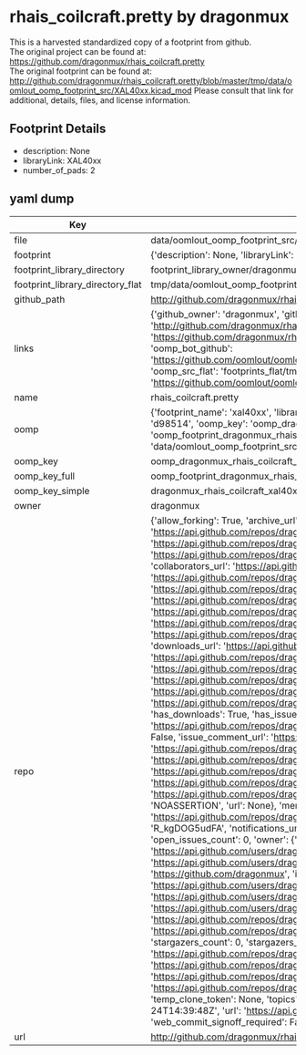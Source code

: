 # rhais_coilcraft.pretty by dragonmux  
This is a harvested standardized copy of a footprint from github.  
The original project can be found at:  
https://github.com/dragonmux/rhais_coilcraft.pretty  
The original footprint can be found at:
http://github.com/dragonmux/rhais_coilcraft.pretty/blob/master/tmp/data/oomlout_oomp_footprint_src/XAL40xx.kicad_mod
Please consult that link for additional, details, files, and license information.  
## Footprint Details
* description: None  
* libraryLink: XAL40xx  
* number_of_pads: 2  
## yaml dump  
| Key | Value |  
| --- | --- |  
| file | data/oomlout_oomp_footprint_src/rhais_coilcraft.pretty/XAL40xx.kicad_mod |  
| footprint | {'description': None, 'libraryLink': 'XAL40xx', 'number_of_pads': 2} |  
| footprint_library_directory | footprint_library_owner/dragonmux_rhais_coilcraft.pretty |  
| footprint_library_directory_flat | tmp/data/oomlout_oomp_footprint_src/footprints_flat/dragonmux_rhais_coilcraft_xal40xx/working |  
| github_path | http://github.com/dragonmux/rhais_coilcraft.pretty/blob/master/tmp/data/oomlout_oomp_footprint_src/XAL40xx.kicad_mod |  
| links | {'github_owner': 'dragonmux', 'github_repo_name': 'rhais_coilcraft.pretty', 'github_src': 'http://github.com/dragonmux/rhais_coilcraft.pretty/blob/master/tmp/data/oomlout_oomp_footprint_src/XAL40xx.kicad_mod', 'github_src_repo': 'https://github.com/dragonmux/rhais_coilcraft.pretty', 'oomp_bot': 'tmp/data/oomlout_oomp_footprint_src/footprints/dragonmux_rhais_coilcraft_xal40xx/working', 'oomp_bot_github': 'https://github.com/oomlout/oomlout_oomp_footprint_bot/tree/main/tmp/data/oomlout_oomp_footprint_src/footprints/dragonmux_rhais_coilcraft_xal40xx/working', 'oomp_src_flat': 'footprints_flat/tmp/data/oomlout_oomp_footprint_src/footprints_flat/dragonmux_rhais_coilcraft_xal40xx/working', 'oomp_src_flat_github': 'https://github.com/oomlout/oomlout_oomp_footprint_src/tree/main/tmp/data/oomlout_oomp_footprint_src/footprints_flat/dragonmux_rhais_coilcraft_xal40xx/working'} |  
| name | rhais_coilcraft.pretty |  
| oomp | {'footprint_name': 'xal40xx', 'library_name': 'rhais_coilcraft', 'md5': 'd98514830c80ce9d4a3a9096043452ee', 'md5_10': 'd98514830c', 'md5_5': 'd9851', 'md5_6': 'd98514', 'oomp_key': 'oomp_dragonmux_rhais_coilcraft_xal40xx', 'oomp_key_extra': 'oomp_footprint_dragonmux_rhais_coilcraft_xal40xx', 'oomp_key_full': 'oomp_footprint_dragonmux_rhais_coilcraft_xal40xx_d98514', 'oomp_key_simple': 'dragonmux_rhais_coilcraft_xal40xx', 'original_filename': 'data/oomlout_oomp_footprint_src/rhais_coilcraft.pretty/XAL40xx.kicad_mod', 'owner_name': 'dragonmux'} |  
| oomp_key | oomp_dragonmux_rhais_coilcraft_xal40xx |  
| oomp_key_full | oomp_footprint_dragonmux_rhais_coilcraft_xal40xx |  
| oomp_key_simple | dragonmux_rhais_coilcraft_xal40xx |  
| owner | dragonmux |  
| repo | {'allow_forking': True, 'archive_url': 'https://api.github.com/repos/dragonmux/rhais_coilcraft.pretty/{archive_format}{/ref}', 'archived': False, 'assignees_url': 'https://api.github.com/repos/dragonmux/rhais_coilcraft.pretty/assignees{/user}', 'blobs_url': 'https://api.github.com/repos/dragonmux/rhais_coilcraft.pretty/git/blobs{/sha}', 'branches_url': 'https://api.github.com/repos/dragonmux/rhais_coilcraft.pretty/branches{/branch}', 'clone_url': 'https://github.com/dragonmux/rhais_coilcraft.pretty.git', 'collaborators_url': 'https://api.github.com/repos/dragonmux/rhais_coilcraft.pretty/collaborators{/collaborator}', 'comments_url': 'https://api.github.com/repos/dragonmux/rhais_coilcraft.pretty/comments{/number}', 'commits_url': 'https://api.github.com/repos/dragonmux/rhais_coilcraft.pretty/commits{/sha}', 'compare_url': 'https://api.github.com/repos/dragonmux/rhais_coilcraft.pretty/compare/{base}...{head}', 'contents_url': 'https://api.github.com/repos/dragonmux/rhais_coilcraft.pretty/contents/{+path}', 'contributors_url': 'https://api.github.com/repos/dragonmux/rhais_coilcraft.pretty/contributors', 'created_at': '2022-02-24T14:39:48Z', 'default_branch': 'main', 'deployments_url': 'https://api.github.com/repos/dragonmux/rhais_coilcraft.pretty/deployments', 'description': "DX-MON's Coilcraft footprints KiCad library", 'disabled': False, 'downloads_url': 'https://api.github.com/repos/dragonmux/rhais_coilcraft.pretty/downloads', 'events_url': 'https://api.github.com/repos/dragonmux/rhais_coilcraft.pretty/events', 'fork': False, 'forks': 0, 'forks_count': 0, 'forks_url': 'https://api.github.com/repos/dragonmux/rhais_coilcraft.pretty/forks', 'full_name': 'dragonmux/rhais_coilcraft.pretty', 'git_commits_url': 'https://api.github.com/repos/dragonmux/rhais_coilcraft.pretty/git/commits{/sha}', 'git_refs_url': 'https://api.github.com/repos/dragonmux/rhais_coilcraft.pretty/git/refs{/sha}', 'git_tags_url': 'https://api.github.com/repos/dragonmux/rhais_coilcraft.pretty/git/tags{/sha}', 'git_url': 'git://github.com/dragonmux/rhais_coilcraft.pretty.git', 'has_discussions': False, 'has_downloads': True, 'has_issues': True, 'has_pages': False, 'has_projects': True, 'has_wiki': True, 'homepage': None, 'hooks_url': 'https://api.github.com/repos/dragonmux/rhais_coilcraft.pretty/hooks', 'html_url': 'https://github.com/dragonmux/rhais_coilcraft.pretty', 'id': 463183124, 'is_template': False, 'issue_comment_url': 'https://api.github.com/repos/dragonmux/rhais_coilcraft.pretty/issues/comments{/number}', 'issue_events_url': 'https://api.github.com/repos/dragonmux/rhais_coilcraft.pretty/issues/events{/number}', 'issues_url': 'https://api.github.com/repos/dragonmux/rhais_coilcraft.pretty/issues{/number}', 'keys_url': 'https://api.github.com/repos/dragonmux/rhais_coilcraft.pretty/keys{/key_id}', 'labels_url': 'https://api.github.com/repos/dragonmux/rhais_coilcraft.pretty/labels{/name}', 'language': None, 'languages_url': 'https://api.github.com/repos/dragonmux/rhais_coilcraft.pretty/languages', 'license': {'key': 'other', 'name': 'Other', 'node_id': 'MDc6TGljZW5zZTA=', 'spdx_id': 'NOASSERTION', 'url': None}, 'merges_url': 'https://api.github.com/repos/dragonmux/rhais_coilcraft.pretty/merges', 'milestones_url': 'https://api.github.com/repos/dragonmux/rhais_coilcraft.pretty/milestones{/number}', 'mirror_url': None, 'name': 'rhais_coilcraft.pretty', 'network_count': 0, 'node_id': 'R_kgDOG5udFA', 'notifications_url': 'https://api.github.com/repos/dragonmux/rhais_coilcraft.pretty/notifications{?since,all,participating}', 'open_issues': 0, 'open_issues_count': 0, 'owner': {'avatar_url': 'https://avatars.githubusercontent.com/u/691140?v=4', 'events_url': 'https://api.github.com/users/dragonmux/events{/privacy}', 'followers_url': 'https://api.github.com/users/dragonmux/followers', 'following_url': 'https://api.github.com/users/dragonmux/following{/other_user}', 'gists_url': 'https://api.github.com/users/dragonmux/gists{/gist_id}', 'gravatar_id': '', 'html_url': 'https://github.com/dragonmux', 'id': 691140, 'login': 'dragonmux', 'node_id': 'MDQ6VXNlcjY5MTE0MA==', 'organizations_url': 'https://api.github.com/users/dragonmux/orgs', 'received_events_url': 'https://api.github.com/users/dragonmux/received_events', 'repos_url': 'https://api.github.com/users/dragonmux/repos', 'site_admin': False, 'starred_url': 'https://api.github.com/users/dragonmux/starred{/owner}{/repo}', 'subscriptions_url': 'https://api.github.com/users/dragonmux/subscriptions', 'type': 'User', 'url': 'https://api.github.com/users/dragonmux'}, 'private': False, 'pulls_url': 'https://api.github.com/repos/dragonmux/rhais_coilcraft.pretty/pulls{/number}', 'pushed_at': '2022-02-24T14:40:38Z', 'releases_url': 'https://api.github.com/repos/dragonmux/rhais_coilcraft.pretty/releases{/id}', 'size': 6, 'ssh_url': 'git@github.com:dragonmux/rhais_coilcraft.pretty.git', 'stargazers_count': 0, 'stargazers_url': 'https://api.github.com/repos/dragonmux/rhais_coilcraft.pretty/stargazers', 'statuses_url': 'https://api.github.com/repos/dragonmux/rhais_coilcraft.pretty/statuses/{sha}', 'subscribers_count': 1, 'subscribers_url': 'https://api.github.com/repos/dragonmux/rhais_coilcraft.pretty/subscribers', 'subscription_url': 'https://api.github.com/repos/dragonmux/rhais_coilcraft.pretty/subscription', 'svn_url': 'https://github.com/dragonmux/rhais_coilcraft.pretty', 'tags_url': 'https://api.github.com/repos/dragonmux/rhais_coilcraft.pretty/tags', 'teams_url': 'https://api.github.com/repos/dragonmux/rhais_coilcraft.pretty/teams', 'temp_clone_token': None, 'topics': [], 'trees_url': 'https://api.github.com/repos/dragonmux/rhais_coilcraft.pretty/git/trees{/sha}', 'updated_at': '2022-02-24T14:39:48Z', 'url': 'https://api.github.com/repos/dragonmux/rhais_coilcraft.pretty', 'visibility': 'public', 'watchers': 0, 'watchers_count': 0, 'web_commit_signoff_required': False} |  
| url | http://github.com/dragonmux/rhais_coilcraft.pretty |  

